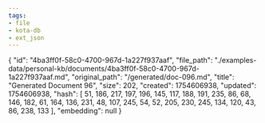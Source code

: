 ```yaml
---
tags:
- file
- kota-db
- ext_json
---
```

{
  "id": "4ba3ff0f-58c0-4700-967d-1a227f937aaf",
  "file_path": "./examples-data/personal-kb/documents/4ba3ff0f-58c0-4700-967d-1a227f937aaf.md",
  "original_path": "/generated/doc-096.md",
  "title": "Generated Document 96",
  "size": 202,
  "created": 1754606938,
  "updated": 1754606938,
  "hash": [
    51,
    186,
    217,
    197,
    196,
    145,
    117,
    188,
    191,
    235,
    86,
    68,
    146,
    182,
    61,
    164,
    136,
    231,
    48,
    107,
    245,
    54,
    52,
    205,
    230,
    245,
    134,
    120,
    43,
    86,
    238,
    133
  ],
  "embedding": null
}